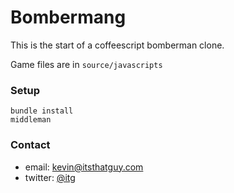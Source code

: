 Bombermang
=====

This is the start of a coffeescript bomberman clone.

Game files are in  `source/javascripts`


### Setup

```
bundle install
middleman
```


### Contact
* email: kevin@itsthatguy.com
* twitter: [@itg](http://twitter.com/itg)

